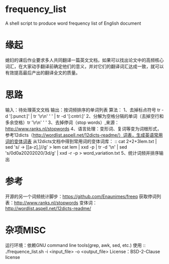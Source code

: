 # frequency_list
A shell script to produce word frequency list of English document

缘起
============
媳妇的课后作业要求多人共同翻译一篇英文文档，如果可以找出论文中的高频核心词汇，在大家动手翻译前确定他们的意义，并对它们的翻译词汇达成一致，就可以有效提高最后产出的翻译全文的质量。

思路
============
输入：待处理英文文档
输出：按词频排序的单词列表
算法：
1、去掉标点符号 tr -d '[:punct:]' | tr '\r\n' ' ' | tr -d '[:cntrl:]'
2、分解为空格分隔的单词（去掉空行和多余空格）tr '\r\n' ' '
3、去掉停词（stop words）,来源：http://www.ranks.nl/stopwords
4、语言处理：变形词、复词等变为词根形式，参考12dicts（http://wordlist.aspell.net/12dicts-readme/）词表，生成英语常用词的变体词表
     从12dicts文档中得到常用词的变体词库：
::
     cat 2+2+3lem.txt | sed 's/ -> \[[a-z]*,*\]//g' > lem
     cat lem | xxd -p | tr -d '\n' | sed 's/0d0a20202020/3d/g' | xxd -r -p > word_variation.txt
5、统计词频并排序输出

参考
============
开源的另一个词频统计脚步：https://github.com/Enaunimes/freeq
获取停词列表：http://www.ranks.nl/stopwords
变体词：http://wordlist.aspell.net/12dicts-readme/

杂项MISC
============
运行环境：依赖GNU command line tools(grep, awk, sed, etc.)
使用
::
./frequence_list.sh -i <input_file> -o <output_file>
License：BSD-2-Clause license
